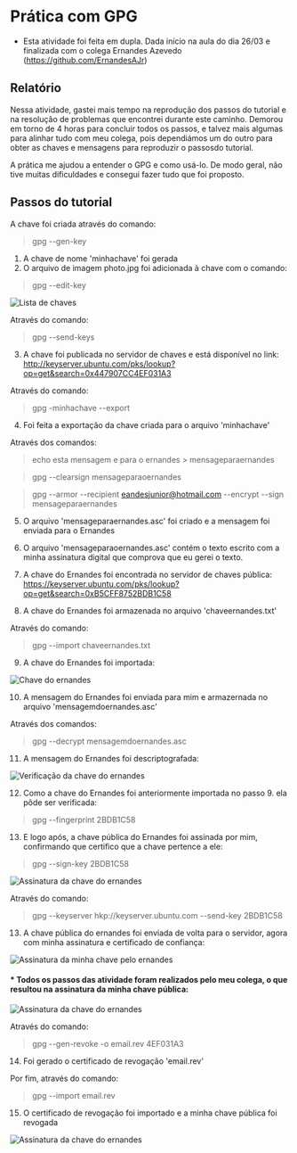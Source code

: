 # Prática com GPG

- Esta atividade foi feita em dupla. Dada início na aula do dia 26/03 e finalizada com o colega Ernandes Azevedo (https://github.com/ErnandesAJr)

## Relatório

Nessa atividade, gastei mais tempo na reprodução dos passos do tutorial e na resolução de problemas que encontrei durante este caminho. Demorou em torno de 4 horas para concluir todos os passos, e talvez mais algumas para alinhar tudo com meu colega, pois dependiámos um do outro para obter as chaves e mensagens para reproduzir o passosdo tutorial.

A prática me ajudou a entender o GPG e como usá-lo. De modo geral, não tive muitas dificuldades e consegui fazer tudo que foi proposto.

## Passos do tutorial

A chave foi criada através do comando:

> gpg --gen-key 

1. A chave de nome 'minhachave' foi gerada
2. O arquivo de imagem photo.jpg foi adicionada à chave com o comando: 

> gpg --edit-key

![Lista de chaves](screenshots/list-key.png)

Através do comando:
> gpg --send-keys
3. A chave foi publicada no servidor de chaves e está disponível no link: http://keyserver.ubuntu.com/pks/lookup?op=get&search=0x447907CC4EF031A3

Através do comando:
> gpg -minhachave --export

4. Foi feita a exportação da chave criada para o arquivo 'minhachave'

Através dos comandos:

> echo esta mensagem e para o ernandes > mensageparaernandes

> gpg --clearsign mensageparaoernandes

> gpg --armor --recipient eandesjunior@hotmail.com --encrypt --sign mensageparaernandes

5. O arquivo 'mensageparaernandes.asc' foi criado e a mensagem foi enviada para o Ernandes

6. O arquivo 'mensageparaoernandes.asc' contém o texto escrito com a minha assinatura digital que comprova que eu gerei o texto.

7. A chave do Ernandes foi encontrada no servidor de chaves pública: https://keyserver.ubuntu.com/pks/lookup?op=get&search=0xB5CFF8752BDB1C58

8. A chave do Ernandes foi armazenada no arquivo 'chaveernandes.txt'

Através do comando:
> gpg --import chaveernandes.txt

9. A chave do Ernandes foi importada: 

![Chave do ernandes](screenshots/list-key-ernandes.png)

10. A mensagem do Ernandes foi enviada para mim e armazernada no arquivo 'mensagemdoernandes.asc'

Através dos comandos:

> gpg --decrypt mensagemdoernandes.asc

11. A mensagem do Ernandes foi descriptografada:

![Verificação da chave do ernandes](screenshots/ernandes-message.png)



12. Como a chave do Ernandes foi anteriormente importada no passo 9. ela pôde ser verificada:

> gpg --fingerprint 2BDB1C58

13. E logo após, a chave pública do Ernandes foi assinada por mim, confirmando que certifico que a chave pertence a ele:

> gpg --sign-key 2BDB1C58

![Assinatura da chave do ernandes](screenshots/signed-ernandes.png)

Através do comando:

> gpg --keyserver hkp://keyserver.ubuntu.com --send-key 2BDB1C58

13. A chave pública do ernandes foi enviada de volta para o servidor, agora com minha assinatura e certificado de confiança:

![Assinatura da minha chave pelo ernandes](screenshots/trust-ernandes.png)

#### * Todos os passos das atividade foram realizados pelo meu colega, o que resultou na assinatura da minha chave pública:

![Assinatura da chave do ernandes](screenshots/trust-me.png)

Através do comando:

> gpg --gen-revoke -o email.rev 4EF031A3

14. Foi gerado o certificado de revogação 'email.rev'

Por fim, através do comando:

> gpg --import email.rev

15. O certificado de revogação foi importado e a minha chave pública foi revogada 

![Assinatura da chave do ernandes](screenshots/revoked.png)







